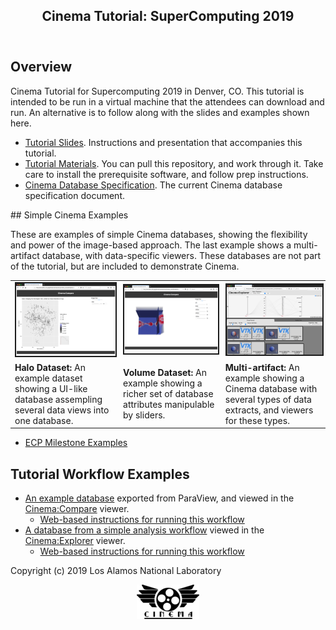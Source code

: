 <html lang=eng>
<head>
    <meta charset=utf-8>
    <title>Cinema Tutorial: Supercomputing 2019</title>
    <link rel="stylesheet" type="text/css" href="web/workflow.css"></link>
</head>

<body>
<header>
<h2>Cinema Tutorial: SuperComputing 2019</h2>
</header>

<div class="container">

## Overview

Cinema Tutorial for Supercomputing 2019 in Denver, CO. This tutorial is intended to be run in a virtual machine that the attendees can download and run. An alternative is to follow along with the slides and examples shown here.

- [Tutorial Slides](https://github.com/cinemascience/cinema_tutorial_slides/blob/master/2019-11_SC19/tutorial_sc19.pdf). Instructions and presentation that accompanies this tutorial.
- [Tutorial Materials](https://github.com/cinemascience/cinema_tutorial_2019-11_SC). You can pull this repository, and work through it. Take care to install the prerequisite software, and follow prep instructions.
- [Cinema Database Specification](https://github.com/cinemascience/cinema/blob/master/specs/dietrich/01/cinema_specD_v012.pdf). The current Cinema database specification document.

<div class="divider"><p></p></div>
## Simple Cinema Examples

These are examples of simple Cinema databases, showing the flexibility and power of the image-based approach. The last example shows a multi-artifact database, with data-specific viewers. These databases are not part of the tutorial, but are included to demonstrate Cinema.

<center>
<table width="50%" cellspacing="10">

<tr>
<td><a href="../2019-01_ECP/materials/halo.html"><img src="../2019-01_ECP/materials/thumbs/halo.png" width="200" border="2"></a></td>
<td><a href="../2019-01_ECP/materials/volume.html"><img src="../2019-01_ECP/materials/thumbs/volume.png" width="200" border="2"></a></td>
<td><a href="../2019-01_ECP/materials/cinema_explorer.html?databases=databases.json"><img src="../2019-01_ECP/materials/thumbs/explorer.png" width="200" border="2"></a></td>
</tr>

<tr>
<td ><strong>Halo Dataset:</strong> An example dataset showing a UI-like database assempling several data views into one database.</td>
<td ><strong>Volume Dataset:</strong> An example showing a richer set of database attributes manipulable by sliders.</td>
<td ><strong>Multi-artifact:</strong> An example showing a Cinema database with several types of data extracts, and viewers for these types.</td>
</tr>


</table>
</center>

- [ECP Milestone Examples](https://portal.nersc.gov/project/alpine/2018_ECPReview_Cinema/review.new.html)

<div class="divider"><p></p></div>

## Tutorial Workflow Examples
- [An example database](materials/example_compare.html) exported from ParaView, and viewed in the [Cinema:Compare](https://github.com/cinemascience/cinema_compare) viewer.  
  - [Web-based instructions for running this workflow](scripts_offline/make_nyx_cinema_database.html)
- [A database from a simple analysis workflow](materials/cinema_explorer.html) viewed in the [Cinema:Explorer](https://github.com/cinemascience/cinema_explorer) viewer.  
  - [Web-based instructions for running this workflow](scripts_offline/run_cinema_lib_workflow.html)

</div>
</body>

<footer>Copyright (c) 2019 Los Alamos National Laboratory</footer>
<p></p> <center>
<a href="https://www.cinemascience.org"><img src="web/cinema_logo_filmreel_named_100px.png" width="100" alt="A Cinema Production"></a></center>

